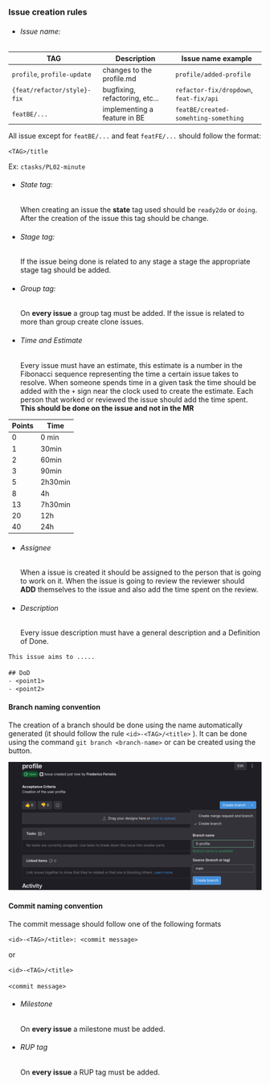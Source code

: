 ### Issue creation rules
- ###### Issue name: 
| TAG | Description | Issue name example |
| --- | --- | ---- |
| `profile`, `profile-update` | changes to the profile.md | `profile/added-profile` |
| `{feat/refactor/style}-fix` | bugfixing, refactoring, etc... | `refactor-fix/dropdown`, `feat-fix/api` |
| `featBE/...` | implementing a feature in BE | `featBE/created-somehting-something` |

All issue except for `featBE/...` and feat `featFE/...` should follow the format:
```
<TAG>/title
```

Ex: `ctasks/PL02-minute`

- ###### State tag:
	When creating an issue the **state** tag used should be `ready2do` or `doing`. After the creation of the issue this tag should be change.
	
- ###### Stage tag:
	If the issue being done is related to any stage a stage the appropriate stage tag should be added.
	
- ###### Group tag:
	On **every issue** a group tag must be added. If the issue is related to more than group create clone issues.
	
- ###### Time and Estimate
	Every issue must have an estimate, this estimate is a number in the Fibonacci sequence representing the time a certain issue takes to resolve.
	When someone spends time in a given task the time should be added with the `+` sign near the clock used to create the estimate. Each person that worked or reviewed the issue should add the time spent. 
	**This should be done on the issue and not in the MR**
	  
| Points | Time |
| --- | --- | 
| 0 | 0 min |
| 1 | 30min |
| 2 | 60min |
| 3 | 90min |
| 5 | 2h30min |
| 8 | 4h |
| 13 | 7h30min |
| 20 | 12h |
| 40 | 24h |
	
- ###### Assignee
	When a issue is created it should be assigned to the person that is going to work on it. When the issue is going to review the reviewer should **ADD** themselves to the issue and also add the time spent on the review.

- ###### Description
	Every issue description must have a general description and a Definition of Done. 
```
This issue aims to .....

## DoD
- <point1>
- <point2>
```

#### Branch naming convention

The creation of a branch should be done using the name automatically generated (it should follow the rule `<id>-<TAG>/<title>` ). It can be done using the command `git branch <branch-name>` or can be created using the button.

![1695900159550](images/1695900159550.png)

#### Commit naming convention

The commit message should follow one of the following formats

```
<id>-<TAG>/<title>: <commit message>
```

or

```
<id>-<TAG>/<title>

<commit message>
```

- ###### Milestone
  On **every issue** a milestone must be added.

- ###### RUP tag
  On **every issue** a RUP tag must be added.